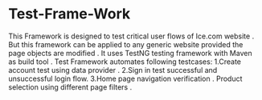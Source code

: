 # Test-Frame-Work
This Framework is designed to test critical user flows of Ice.com website .
But this framework can be applied to any generic website provided the page objects are modified .
It uses TestNG testing framework with Maven as build tool .
Test Framework automates following testcases:
1.Create account test using data provider .
2.Sign in test  successful and unsuccessful login flow.
3.Home page navigation verification .
Product selection using different page filters .
